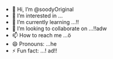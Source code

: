 - 👋 Hi, I’m @soodyOriginal
- 👀 I’m interested in ...
- 🌱 I’m currently learning ...!!
- 💞️ I’m looking to collaborate on ...!!adw
- 📫 How to reach me ...ö
- 😄 Pronouns: ...he
- ⚡ Fun fact: ...!
ad!!
<!---ad
soodyOriginal/soodyOriginal is a ✨ special ✨ repository because its `README.md` (this file) appears on your GitHub profile.
You can click the Preview link to take a look at your changes.
--->
